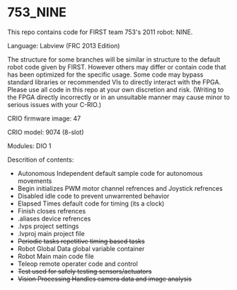 753_NINE
========

This repo contains code for FIRST team 753's 2011 robot: NINE.

Language:
  Labview (FRC 2013 Edition)

The structure for some branches will be similar in structure to the default robot code given by FIRST. However others may differ or contain code that has been optimized for the specific usage. Some code may bypass standard libraries or recommended VIs to directly interact with the FPGA. Please use all code in this repo at your own discretion and risk. (Writing to the FPGA directly incorrectly or in an unsuitable manner may cause minor to serious issues with your C-RIO.)

CRIO firmware image: 47

CRIO model: 9074 (8-slot)

Modules: DIO 1

Descrition of contents:
* Autonomous Independent    default sample code for autonomous movements
* Begin                     initializes PWM motor channel refrences and Joystick refrences
* Disabled                  idle code to prevent unwarrented behavior
* Elapsed Times             default code for timing (its a clock)
* Finish                    closes refrences
* .aliases                  device refrences
* .lvps                     project settings
* .lvproj                   main project file
* ~~Periodic tasks            repetitive timing based tasks~~
* Robot Global Data         global variable container
* Robot Main                main code file
* Teleop                    remote operater code and control
* ~~Test                      used for safely testing sensors/actuators~~
* ~~Vision Processing         Handles camera data and image analysis~~

